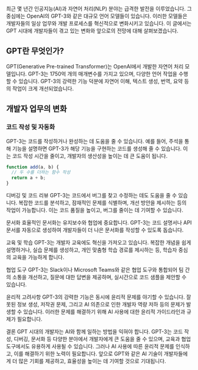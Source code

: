 최근 몇 년간 인공지능(AI)과 자연어 처리(NLP) 분야는 급격한 발전을 이루었습니다. 그 중심에는 OpenAI의 GPT-3와 같은 대규모 언어 모델들이 있습니다. 이러한 모델들은 개발자들의 일상 업무와 개발 프로세스를 혁신적으로 변화시키고 있습니다. 이 글에서는 GPT 시대에 개발자들이 겪고 있는 변화와 앞으로의 전망에 대해 살펴보겠습니다.

## GPT란 무엇인가?

GPT(Generative Pre-trained Transformer)는 OpenAI에서 개발한 자연어 처리 모델입니다. GPT-3는 1750억 개의 매개변수를 가지고 있으며, 다양한 언어 작업을 수행할 수 있습니다. GPT-3의 강력한 기능 덕분에 자연어 이해, 텍스트 생성, 번역, 요약 등의 작업이 크게 개선되었습니다.

## 개발자 업무의 변화

### 코드 작성 및 자동화

GPT-3는 코드를 작성하거나 완성하는 데 도움을 줄 수 있습니다. 예를 들어, 주석을 통해 기능을 설명하면 GPT-3가 해당 기능을 구현하는 코드를 생성해 줄 수 있습니다. 이는 코드 작성 시간을 줄이고, 개발자의 생산성을 높이는 데 큰 도움이 됩니다.

```javascript
function add(a, b) {
  // 두 수를 더하는 함수 작성
  return a + b;
}
```

디버깅 및 코드 리뷰
GPT-3는 코드에서 버그를 찾고 수정하는 데도 도움을 줄 수 있습니다. 복잡한 코드를 분석하고, 잠재적인 문제를 식별하며, 개선 방안을 제시하는 등의 작업이 가능합니다. 이는 코드 품질을 높이고, 버그를 줄이는 데 기여할 수 있습니다.

문서화
효율적인 문서화는 유지보수와 협업에 중요합니다. GPT-3는 코드 설명서나 API 문서를 자동으로 생성하여 개발자들이 더 나은 문서화를 작성할 수 있도록 돕습니다.

교육 및 학습
GPT-3는 개발자 교육에도 혁신을 가져오고 있습니다. 복잡한 개념을 쉽게 설명하거나, 실습 문제를 생성하고, 개인 맞춤형 학습 경로를 제시하는 등, 학습자 중심의 교육을 가능하게 합니다.

협업 도구
GPT-3는 Slack이나 Microsoft Teams와 같은 협업 도구와 통합되어 팀 간의 소통을 개선하고, 질문에 대한 답변을 제공하며, 실시간으로 코드 샘플을 제안할 수 있습니다.

윤리적 고려사항
GPT-3의 강력한 기능은 동시에 윤리적 문제를 야기할 수 있습니다. 잘못된 정보 생성, 저작권 문제, 그리고 AI 의존으로 인한 개발자 역량 저하 등의 문제가 발생할 수 있습니다. 이러한 문제를 해결하기 위해 AI 사용에 대한 윤리적 가이드라인과 규제가 필요합니다.

결론
GPT 시대의 개발자는 AI와 함께 일하는 방법을 익혀야 합니다. GPT-3는 코드 작성, 디버깅, 문서화 등 다양한 분야에서 개발자에게 큰 도움을 줄 수 있으며, 교육과 협업 도구에서도 유용하게 사용될 수 있습니다. 그러나 AI 사용에 따른 윤리적 문제를 인식하고, 이를 해결하기 위한 노력이 필요합니다. 앞으로 GPT와 같은 AI 기술이 개발자들에게 더 많은 기회를 제공하고, 효율성을 높이는 데 기여할 것으로 기대됩니다.
